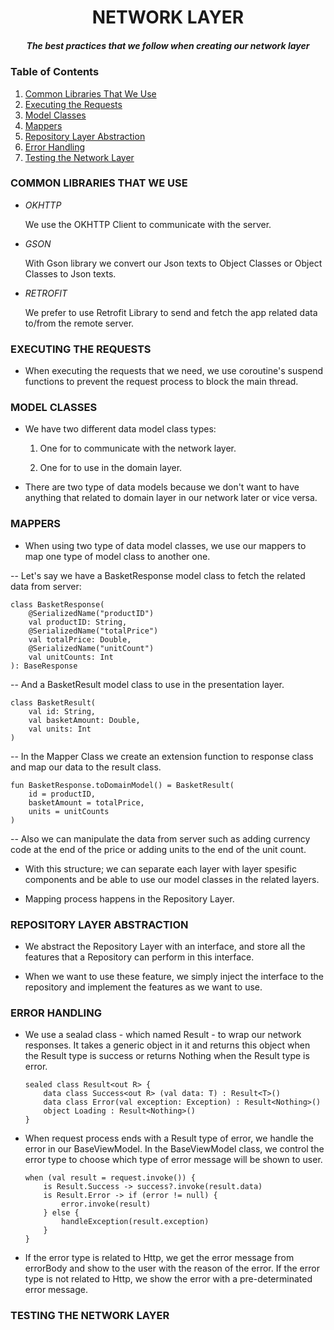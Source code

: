 <h1 align="center">NETWORK LAYER</h1>

<h5 align="center">The best practices that we follow when creating our network layer</h5>

### Table of Contents
1. [Common Libraries That We Use](#common_libraries)
2. [Executing the Requests](#executing_requests)
3. [Model Classes](#model_classes)
4. [Mappers](#mappers)
5. [Repository Layer Abstraction](#repository_layer_abstraction)
6. [Error Handling](#error_handling)
7. [Testing the Network Layer](#testing_the_layer)

<a name="common_libraries"></a>
<h3>COMMON LIBRARIES THAT WE USE</h3>

- _OKHTTP_

	We use the OKHTTP Client to communicate with the server.

- _GSON_

	With Gson library we convert our Json texts to Object Classes or Object Classes to Json texts.

- _RETROFIT_

	We prefer to use Retrofit Library to send and fetch the app related data to/from the remote server.

<a name="executing_requests"></a>
<h3>EXECUTING THE REQUESTS</h3>

- When executing the requests that we need, we use coroutine's suspend functions to prevent the request process to block the main thread.

<a name="model_classes"></a>
<h3>MODEL CLASSES</h3>

 - We have two different data model class types:

 	1. One for to communicate with the network layer.

	2. One for to use in the domain layer.

- There are two type of data models because we don't want to have anything that related to domain layer in our network later or vice versa.

<a name="mappers"></a>
<h3>MAPPERS</h3>

- When using two type of data model classes, we use our mappers to map one type of model class to another one.

 -- Let's say we have a BasketResponse model class to fetch the related data from server:

	class BasketResponse(
		@SerializedName("productID")
		val productID: String,
		@SerializedName("totalPrice")
		val totalPrice: Double,
		@SerializedName("unitCount")
		val unitCounts: Int
	): BaseResponse
	
 -- And a BasketResult model class to use in the presentation layer.

	class BasketResult(
		val id: String,
		val basketAmount: Double,
		val units: Int
	)
	
 -- In the Mapper Class we create an extension function to response class and map our data to the result class.

	fun BasketResponse.toDomainModel() = BasketResult(
	    id = productID,
	    basketAmount = totalPrice,
	    units = unitCounts
	)
	
 -- Also we can manipulate the data from server such as adding currency code at the end of the price or  adding units to the end of the unit count.
	

-  With this structure; we can separate each layer with layer spesific components and be able to use our model classes in the related layers.

  - Mapping process happens in the Repository Layer.

<a name="repository_layer_abstraction"></a>
<h3>REPOSITORY LAYER ABSTRACTION</h3>

* We abstract the Repository Layer with an interface, and store all the features that a Repository can perform in this interface. 

* When we want to use these feature, we simply inject the interface to the repository and implement the features as we want to use.

<a name="error_handling"></a>
<h3>ERROR HANDLING</h3>

* We use a sealad class - which named Result - to wrap our network responses. It takes a generic object in it and returns this object when the Result type is success or returns Nothing when the Result type is error.

	```
	sealed class Result<out R> {
		data class Success<out R> (val data: T) : Result<T>()
    	data class Error(val exception: Exception) : Result<Nothing>()
    	object Loading : Result<Nothing>()
	}
	```

* When request process ends with a Result type of error, we handle the error in our BaseViewModel. In the BaseViewModel class, we control the error type to choose which type of error message will be shown to user. 

	```
    when (val result = request.invoke()) {
        is Result.Success -> success?.invoke(result.data)
        is Result.Error -> if (error != null) {
            error.invoke(result)
        } else {
            handleException(result.exception)
        }
	}
	```
* If the error type is related to Http, we get the error message from errorBody and show to the user with the reason of the error. If the error type is not related to Http, we show the error with a pre-determinated error message.

<a name="testing_the_layer"></a>
<h3>TESTING THE NETWORK LAYER</h3>

